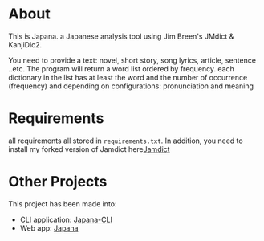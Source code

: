 # About 

This is Japana. a Japanese analysis tool using Jim Breen's JMdict & KanjiDic2.


You need to provide a text: novel, short story, song lyrics, article, sentence ..etc. 
The program will return a word list ordered by frequency. 
each dictionary in the list has at least the word and the number of occurrence (frequency)
and depending on configurations: pronunciation and meaning

# Requirements

all requirements all stored in `requirements.txt`. In addition, you need to install my forked version of Jamdict here[Jamdict](https://github.com/reem-codes/jamdict)



# Other Projects

This project has been made into:
* CLI application: [Japana-CLI](https://github.com/reem-codes/japana-cli)
* Web app: [Japana](http://japana.reem-codes.com)


